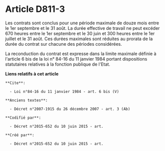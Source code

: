 # Article D811-3

Les contrats sont conclus pour une période maximale de douze mois entre le 1er septembre et le 31 août. La durée effective de
travail ne peut excéder 670 heures entre le 1er septembre et le 30 juin et 300 heures entre le 1er juillet et le 31 août. Ces
durées maximales sont réduites au prorata de la durée du contrat sur chacune des périodes considérées.

La reconduction du contrat est expresse dans la limite maximale définie à l'article 6 bis de la loi n° 84-16 du 11 janvier
1984 portant dispositions statutaires relatives à la fonction publique de l'Etat.

**Liens relatifs à cet article**

	**Cite**:

	  - Loi n°84-16 du 11 janvier 1984 - art. 6 bis (V)

	**Anciens textes**:

	  - Décret n°2007-1915 du 26 décembre 2007 - art. 3 (Ab)

	**Codifié par**:

	  - Décret n°2015-652 du 10 juin 2015 - art.

	**Créé par**:

	  - Décret n°2015-652 du 10 juin 2015 - art.
